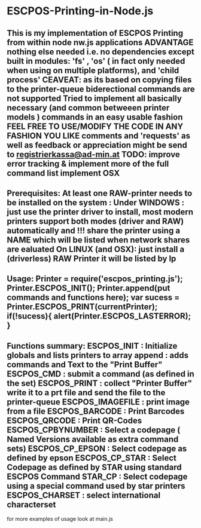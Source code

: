 # ESCPOS-Printing-in-Node.js
This is my implementation of ESCPOS Printing from within node nw.js applications
ADVANTAGE nothing else needed i.e. no dependencies except built in modules:
'fs' , 'os' ( in fact only needed when using on multiple platforms), and 'child process'
 CEAVEAT: as its based on copying files to the printer-queue biderectional commands are not supported
 Tried to implement all basically necessary (and common betweeen printer models ) commands in an easy usable fashion
 FEEL FREE TO USE/MODIFY THE CODE IN ANY FASHION YOU LIKE
 comments and 'requests' as well as feedback or appreciation might be send to registrierkassa@ad-min.at
 TODO: improve error tracking & implement more of the full command list implement OSX
------------------------------------------------------------------------------------------------------------------------------------------------------
 Prerequisites:
 At least one RAW-printer needs to be installed on the system :
 Under WINDOWS : just use the printer driver to install, most modern printers support both modes (driver and RAW) automatically
 and !!! share the printer using a NAME which will be listed when network shares are ealuated
 On LINUX (and OSX): just install a (driverless) RAW Printer it will be listed by lp
------------------------------------------------------------------------------------------------------------------------------------------------------
 Usage:
 Printer = require('escpos_printing.js');
 Printer.ESCPOS_INIT();
 Printer.append(put commands and functions here);
 var sucess = Printer.ESCPOS_PRINT(currentPrinter);
    if(!sucess){
       alert(Printer.ESCPOS_LASTERROR);
    }           
------------------------------------------------------------------------------------------------------------------------------------------------------
 Functions summary:
 ESCPOS_INIT : Initialize globals and lists printers to array
 append : adds commands and Text to the "Print Buffer"
 ESCPOS_CMD : submit a command (as defined in the set)
 ESCPOS_PRINT : collect "Printer Buffer" write it to a prt file and send the file to the printer-queue
 ESCPOS_IMAGEFILE : print image from a file
 ESCPOS_BARCODE : Print Barcodes 
 ESCPOS_QRCODE : Print QR-Codes
 ESCPOS_CPBYNUMBER : Select a codepage ( Named Versions available as extra command sets)
 ESCPOS_CP_EPSON : Select codepage as defined by epson
 ESCPOS_CP_STAR : Select Codepage as defined by STAR using standard ESCPOS Command
 STAR_CP : Select codepage using a special command used by star printers
 ESCPOS_CHARSET : select international characterset
------------------------------------------------------------------------------------------------------------------------------------------------------
 for more examples of usage look at main.js
